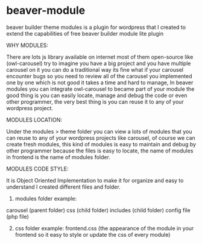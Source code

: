 # beaver-module
beaver builder theme modules is a plugin for wordpress that I created to extend the capabilities of free beaver builder module lite plugin


WHY MODULES:

There are lots js library available on internet most of them open-source like (owl-carousel)
try to imagine you have a big project and you have multiple carousel on it you can do a traditional way its fine what if your carousel encounter bugs so you need to review all of the carousel you implemented one by one which is not good it takes a time and hard to manage, In beaver modules you can integrate owl-carousel to became part of your module the good thing is you can easily locate, manage and debug the code or even other programmer, the very best thing is you can reuse it to any of your wordpress project.


MODULES LOCATION:

Under the modules > theme folder you can view a lots of modules that you can reuse to any of your wordpress projects like carousel,
of course we can create fresh modules, this kind of modules is easy to maintain and debug by other programmer because the files is easy to locate, the name  of modules in frontend is the name of modules folder.


MODULES CODE STYLE:

It is Object Oriented Implementation to make it for organize and easy to understand I created different files and folder.

1. modules folder
example:

  carousel (parent folder)
    css (child folder)
    includes (child folder)
    config file (php file)
    
2. css folder
example:
  frontend.css (the appearance of the module in your frontend so it easy to style or update the css of every module)
